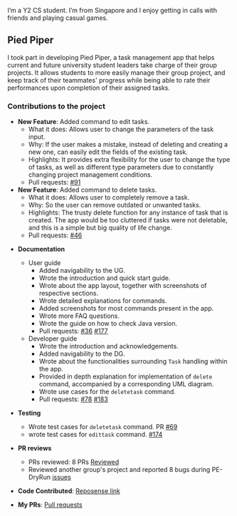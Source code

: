 I’m a Y2 CS student. I’m from Singapore and I enjoy getting in calls with friends and playing casual games.

## Pied Piper

I took part in developing Pied Piper, a task management app that helps current and future university student
leaders take charge of their group projects. It allows students to more easily manage their group project, 
and keep track of their teammates' progress while being able to rate their performances upon completion of
their assigned tasks.

### Contributions to the project

* **New Feature**: Added command to edit tasks.
  * What it does: Allows user to change the parameters of the task input.
  * Why: If the user makes a mistake, instead of deleting and creating a new one, can easily 
  edit the fields of the existing task.
  * Highlights: It provides extra flexibility for the user to change the type of tasks, as well as different type parameters due to constantly changing project management conditions.
  * Pull requests: [\#91](https://github.com/AY2223S2-CS2103T-W15-3/tp/pull/91)
* **New Feature**: Added command to delete tasks.
  * What it does: Allows user to completely remove a task.
  * Why: So the user can remove outdated or unwanted tasks.
  * Highlights: The trusty delete function for any instance of task that is created. The app would be too cluttered if tasks were not deletable, and this is a simple but big quality of life change.
  * Pull requests: [\#46](https://github.com/AY2223S2-CS2103T-W15-3/tp/pull/46)

<div style="page-break-after: always;"></div>
  
* **Documentation**
  * User guide
    * Added navigability to the UG.
    * Wrote the introduction and quick start guide.
    * Wrote about the app layout, together with screenshots of respective sections.
    * Wrote detailed explanations for commands.
    * Added screenshots for most commands present in the app.
    * Wrote more FAQ questions.
    * Wrote the guide on how to check Java version.
    * Pull requests: [\#36](https://github.com/AY2223S2-CS2103T-W15-3/tp/pull/36) [\#177](https://github.com/AY2223S2-CS2103T-W15-3/tp/pull/177)
  * Developer guide
    * Wrote the introduction and acknowledgements.
    * Added navigability to the DG.
    * Wrote about the functionalities surrounding `Task` handling within the app.
    * Provided in depth explanation for implementation of `delete` command, accompanied by a corresponding UML diagram.
    * Wrote use cases for the `deletetask` command.
    * Pull requests: [\#78](https://github.com/AY2223S2-CS2103T-W15-3/tp/pull/78) [\#183](https://github.com/AY2223S2-CS2103T-W15-3/tp/pull/183)
* **Testing**
  * Wrote test cases for `deletetask` command. PR [\#69](https://github.com/AY2223S2-CS2103T-W15-3/tp/pull/69)
  * wrote test cases for `edittask` command. [\#174](https://github.com/AY2223S2-CS2103T-W15-3/tp/pull/174)
* **PR reviews**
  * PRs reviewed: 8 PRs [Reviewed](https://github.com/AY2223S2-CS2103T-W15-3/tp/pulls?q=is%3Apr+reviewed-by%3A%40me+is%3Aclosed)
  * Reviewed another group's project and reported 8 bugs during PE-DryRun [issues](https://github.com/Yaladah/ped/issues)



* **Code Contributed**: [Reposense link](https://nus-cs2103-ay2223s2.github.io/tp-dashboard/?search=&sort=groupTitle&sortWithin=title&timeframe=commit&mergegroup=&groupSelect=groupByRepos&breakdown=true&checkedFileTypes=docs~functional-code~test-code~other&since=2023-02-17&tabOpen=true&tabType=authorship&tabAuthor=Yaladah&tabRepo=AY2223S2-CS2103T-W15-3%2Ftp%5Bmaster%5D&authorshipIsMergeGroup=false&authorshipFileTypes=docs~functional-code~test-code&authorshipIsBinaryFileTypeChecked=false&authorshipIsIgnoredFilesChecked=false)

* **My PRs**: [Pull requests](https://github.com/AY2223S2-CS2103T-W15-3/tp/pulls?q=is%3Apr+author%3A%40me+is%3Aclosed)
